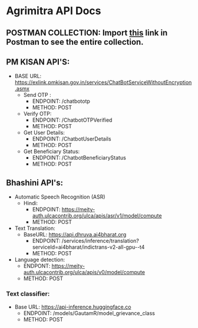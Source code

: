 # Agrimitra API Docs

## POSTMAN COLLECTION: Import [this](https://interstellar-resonance-753199.postman.co/workspace/My-Workspace~3bc9504d-c440-4f38-89a2-5bdb0d3bbcb9/collection/12306310-e1373175-5bcf-44d5-893a-be39214e5ae8?action=share&creator=12306310) link in Postman to see the entire collection.

## PM KISAN API'S:
- BASE URL: https://exlink.pmkisan.gov.in/services/ChatBotServiceWithoutEncryption.asmx
	- Send OTP :
		- ENDPOINT: /chatbototp
		- METHOD: POST
	- Verify OTP:
		- ENDPOINT: /ChatbotOTPVerified
		- METHOD: POST
	- Get User Details:
		- ENDPOINT: /ChatbotUserDetails
		- METHOD: POST
	- Get Beneficiary Status:
		- ENDPOINT: /ChatbotBeneficiaryStatus
		- METHOD: POST
		
## Bhashini API's:
- Automatic Speech Recognition (ASR)
	- Hindi:
		- ENDPOINT: https://meity-auth.ulcacontrib.org/ulca/apis/asr/v1/model/compute
		- METHOD: POST
- Text Translation:
	- BaseURL: https://api.dhruva.ai4bharat.org
		- ENDPOINT:  /services/inference/translation?serviceId=ai4bharat/indictrans-v2-all-gpu--t4
		- METHOD: POST
- Language detection: 
  - ENDPONT: https://meity-auth.ulcacontrib.org/ulca/apis/v0/model/compute
  - METHOD: POST
 
### Text classifier:
- Base URL: https://api-inference.huggingface.co
	- ENDPOINT: /models/GautamR/model_grievance_class
	- METHOD: POST